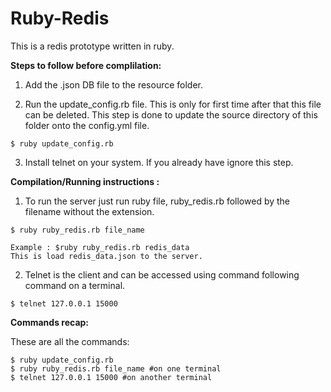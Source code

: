 # Ruby-Redis

This is a redis prototype written in ruby.

**Steps to follow before complilation:**

  1. Add the .json DB file to the resource folder.

  2. Run the update_config.rb file. This is only for first time after that this file can be deleted. This step is done to update the source directory of this folder onto the config.yml file.

    $ ruby update_config.rb

  3. Install telnet on your system. If you already have ignore this step.

**Compilation/Running instructions :**

  1. To run the server just run ruby file, ruby_redis.rb followed by the filename without the extension.
		
    $ ruby ruby_redis.rb file_name

    Example : $ruby ruby_redis.rb redis_data 
    This is load redis_data.json to the server.

  2. Telnet is the client and can be accessed using command following command on a terminal.

    $ telnet 127.0.0.1 15000

**Commands recap:**
  
  These are all the commands:
  
    $ ruby update_config.rb
    $ ruby ruby_redis.rb file_name #on one terminal
    $ telnet 127.0.0.1 15000 #on another terminal